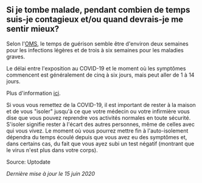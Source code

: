 ## Si je tombe malade, pendant combien de temps suis-je contagieux et/ou quand devrais-je me sentir mieux?

Selon l'[OMS](https://www.who.int/fr/dg/speeches/detail/who-director-general-s-opening-remarks-at-the-media-briefing-on-covid-19---24-february-2020), le temps de guérison semble être d'environ deux semaines pour les infections légères et de trois à six semaines pour les maladies graves.

Le délai entre l'exposition au COVID-19 et le moment où les symptômes commencent est généralement de cinq à six jours, mais peut aller de 1 à 14 jours.

Plus d'information [ici](https://www.who.int/fr/emergencies/diseases/novel-coronavirus-2019/question-and-answers-hub/q-a-detail/q-a-coronaviruses).

Si vous vous remettez de la COVID-19, il est important de rester à la maison et de vous "isoler" jusqu'à ce que votre médecin ou votre infirmière vous dise que vous pouvez reprendre vos activités normales en toute sécurité. S'isoler signifie rester à l'écart des autres personnes, même de celles avec qui vous vivez. Le moment où vous pourrez mettre fin à l'auto-isolement dépendra du temps écoulé depuis que vous avez eu des symptômes et, dans certains cas, du fait que vous ayez subi un test négatif (montrant que le virus n'est plus dans votre corps).

Source: Uptodate

_Dernière mise à jour le 15 juin 2020_

